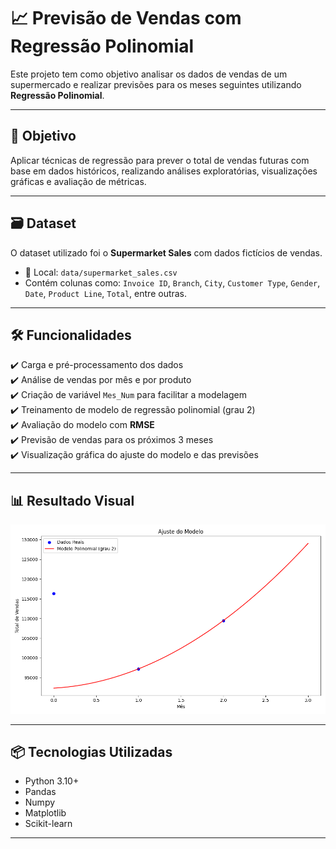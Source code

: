 # 📈 Previsão de Vendas com Regressão Polinomial

Este projeto tem como objetivo analisar os dados de vendas de um supermercado e realizar previsões para os meses seguintes utilizando **Regressão Polinomial**.

---

## 🧠 Objetivo

Aplicar técnicas de regressão para prever o total de vendas futuras com base em dados históricos, realizando análises exploratórias, visualizações gráficas e avaliação de métricas.

---

## 🗃️ Dataset

O dataset utilizado foi o **Supermarket Sales** com dados fictícios de vendas.

- 📁 Local: `data/supermarket_sales.csv`
- Contém colunas como: `Invoice ID`, `Branch`, `City`, `Customer Type`, `Gender`, `Date`, `Product Line`, `Total`, entre outras.

---

## 🛠️ Funcionalidades

✔️ Carga e pré-processamento dos dados  
✔️ Análise de vendas por mês e por produto  
✔️ Criação de variável `Mes_Num` para facilitar a modelagem  
✔️ Treinamento de modelo de regressão polinomial (grau 2)  
✔️ Avaliação do modelo com **RMSE**  
✔️ Previsão de vendas para os próximos 3 meses  
✔️ Visualização gráfica do ajuste do modelo e das previsões

---

## 📊 Resultado Visual

![Gráfico de Ajuste do Modelo](assets/grafico_ajuste.png)

---

## 📦 Tecnologias Utilizadas

- Python 3.10+
- Pandas
- Numpy
- Matplotlib
- Scikit-learn

---


